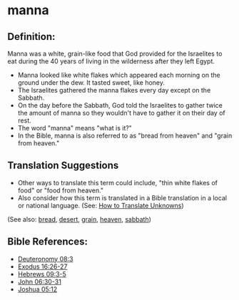 # manna #

## Definition: ##

Manna was a white, grain-like food that God provided for the Israelites to eat during the 40 years of living in the wilderness after they left Egypt.

* Manna looked like white flakes which appeared each morning on the ground under the dew. It tasted sweet, like honey.
* The Israelites gathered the manna flakes every day except on the Sabbath.
* On the day before the Sabbath, God told the Israelites to gather twice the amount of manna so they wouldn't have to gather it on their day of rest.
* The word "manna" means "what is it?"
* In the Bible, manna is also referred to as "bread from heaven" and "grain from heaven."

## Translation Suggestions ##

* Other ways to translate this term could include, "thin white flakes of food" or "food from heaven."
* Also consider how this term is translated in a Bible translation in a local or national language. (See: [How to Translate Unknowns](https://git.door43.org/Door43/en-ta-translate-vol1/src/master/content/translate_unknown.md))

(See also: [bread](../other/bread.md), [desert](../other/desert.md), [grain](../other/grain.md), [heaven](../kt/heaven.md), [sabbath](../kt/sabbath.md))

## Bible References: ##

* [Deuteronomy 08:3](https://door43.org/en/bible/notes/deu/08/03)
* [Exodus 16:26-27](https://door43.org/en/bible/notes/exo/16/26)
* [Hebrews 09:3-5](https://door43.org/en/bible/notes/heb/09/03)
* [John 06:30-31](https://door43.org/en/bible/notes/jhn/06/30)
* [Joshua 05:12](https://door43.org/en/bible/notes/jos/05/12)

